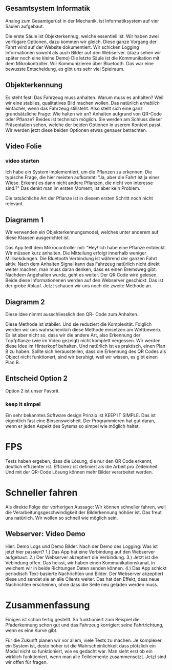 
## Gesamtsystem Informatik

Analog zum Gesamtgerüst in der Mechanik, ist Informatiksystem auf vier Säulen aufgebaut.

Die erste Säule ist Objekterkennug, welche essentiell ist. 
Wir haben zwei verfügare Optionen, dazu kommen wir gleich.
Diese ganze Vorgang der Fahrt wird auf der Website dokumentiert. Wir schicken Logging Informationen sowohl als auch Bilder auf den Webserver. (dazu sehen wir später noch eine kleine Demo)
Die letzte Säule ist die Kommunikation mit dem Mikrokontroller. Wir Kommunizieren über Bluetooth. Das war eine bewusste Entscheidung, es gibt uns sehr viel Spielraum.

## Objekterkennung

Es steht fest: Das Fahrzeug muss anhalten. Warum muss es anhalten? Weil wir eine stabiles, qualitatives Bild machen wollen. Das natürlich _erheblich_ einfacher, wenn das Fahrzeug stillsteht.
Also stellt sich eine ganz grundsätzliche Frage: Wie halten wir an? Anhalten aufgrund von QR-Code oder Pflanze?
Beides ist technisch möglich.
Sie werden am Schluss dieser Präsentation sehen, welche der beiden Optionen in userem Kontext passt. Wir werden jetzt diese beiden Optionen etwas genauer betrachten.

## Video Folie 
### video starten
Ich habe ein System implementiert, um die Pflanzen zu erkennen. 
Die typische Frage, die hier meisten aufkommt: "Ja, aber die Fahrt ist ja einer Wiese. Erkennt es dann nicht andere Pflanzen, die nicht von interesse sind.?" 
Das denkt man im ersten Moment, ist aber kein Problem.

Die tatsächliche Art der Pflanze ist in diesem ersten Schritt noch nicht relevant.

## Diagramm 1
Wir verwenden ein Objekterkennungsmodel, welches unter anderem auf diese Klassen ausgerichtet ist. 


Das App teilt dem Mikrocontroller mit: "Hey! Ich habe eine Pflanze entdeckt. Wir müssen kurz anhalten. Die Mitteilung erfolgt innerhalb weniger Millisekdungen. Die Bluetooth Verbindung ist während der ganzen Fahrt aktiv. Nach dem Anhalten Signal kann das Fahrzeug natürlich nicht direkt weiter machen, man muss daran denken, dass es einen Bremsweg gibt.
Nachdem Angehalten wurde, geht es weiter.
Der QR Code wird gelesen. Beide diese Informationenen werden auf den Webserver geschickt. Das ist der grobe Ablauf. Jetzt schauen wir uns noch die zweite Methode an.


## Diagramm 2

Diese Idee nimmt ausschliesslich den QR- Code zum Anhalten.

Diese Methode ist stabiler. Und sie reduziert die Komplexität. Folglich werden wir uns wahrscheinlich diese Methode einsetzen am Wettbewerb. Es ist aber nicht so, dass wir die andere Art, also Erkennung der Topfpflanze (wie im Video gezeigt) nicht komplett vergessen. Wir werden diese Idee im Hinterkopf behalten. Und natürlich ist es praktisch, einen Plan B zu haben. Sollte sich herausstellen, dass die Erkennung des QR Codes als Object nicht funktionert, sind wir beruhigt, weil wir wissen, es gibt einen Plan B. 



## Entscheid Option 2

Option 2 ist unser Favorit. 
### keep it simpel
Ein sehr bekanntes Software design Prinzip ist KEEP IT SIMPLE. Das ist eigentlich fast eine Binsensweisheit. Der Programmieren hat gut daran, wenn er jeden Aspekt des Sytems so simpel wie möglich haltet.


# FPS
Tests haben ergeben, dass die Lösung, die nur den QR Code erkennt, deutlich effizienter ist. Effizienz ist definiert als die Arbeit pro Zeiteinheit. Und mit der QR-Code Lösung können mehr Bilder verarbeitet werden. 
# Schneller fahren
Als direkte Folge der vorherigen Aussage: Wir können schneller fahren, weil die Verarbeitungsgeschwindigkeit der Bilderkennung höhöer ist. Das freut uns natürlich. Wir wollen so schnell wie möglich sein. 



## Webserver: Video Demo


Hier: Demo Logs und Demo Bilder. Nach der Demo des Logging: Was ist jetzt hier passiert? 
1.) Das App hat eine Verbindung auf den Webserver aufgebaut. 
2.) Der Webserver akzeptiert die Verbindung. 
3.) Jetzt ist die Vebindung offen. Das heisst, wir haben einen Kommunikationskanal, in welchem wir in beide Richtungen Daten senden können. 
4.) Das App schickt periodisch Text-basierte Nachrichten und Bilder. Der Webserver akzeptiert diese und sendet sie an alle Clients weiter. Das hat den Effekt, dass neue Nachrichten erscheinen, ohne dass die Seite neu geladen werden muss.   



# Zusammenfassung
 
Einiges ist schon fertig gestellt. So funktioniert zum Beispiel die Pfaderkennung schon gut und das Fahrzeug korrigiert seine Fahrtrichtung, wenn es eine Kurve gibt. 

Für die Zukunft planen wir vor allem, viele Tests zu machen. Je komplexer ein System ist, desto höher ist die Wahrscheinlichkeit dass plötzlich ein Modul nicht so funktioniert, wie es gedacht war. Man sieht erst ob ein wirklich funktioniert, wenn man alle Teilelemente zusammensetzt.
Jetzt sind wir offen für fragen.